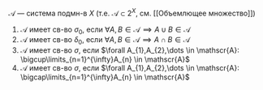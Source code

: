$\mathscr{A}$ — система подмн-в $X$ (т.е. $\mathscr{A}\subset 2^{X}$, см. [[Объемлющее множество]])

1. $\mathscr{A}$ имеет св-во $\sigma_{0}$, если $\forall A, B \in \mathscr{A} \implies A\cup B \in \mathscr{A}$
2. $\mathscr{A}$ имеет св-во $\delta_{0}$, если $\forall A, B \in \mathscr{A} \implies A\cap B \in \mathscr{A}$
3. $\mathscr{A}$ имеет св-во $\sigma$, если $\forall A_{1},A_{2},\dots \in \mathscr{A}: \bigcup\limits_{n=1}^{\infty}A_{n} \in \mathscr{A}$
4. $\mathscr{A}$ имеет св-во $\sigma$, если $\forall A_{1},A_{2},\dots \in \mathscr{A}: \bigcap\limits_{n=1}^{\infty}A_{n} \in \mathscr{A}$
